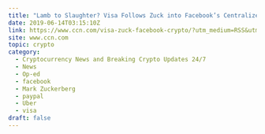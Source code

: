 ```yaml
---
title: "Lamb to Slaughter? Visa Follows Zuck into Facebook’s Centralized Crypto"
date: 2019-06-14T03:15:10Z
link: https://www.ccn.com/visa-zuck-facebook-crypto/?utm_medium=RSS&utm_source=hune
site: www.ccn.com
topic: crypto
category:
  - Cryptocurrency News and Breaking Crypto Updates 24/7
  - News
  - Op-ed
  - facebook
  - Mark Zuckerberg
  - paypal
  - Uber
  - visa
draft: false
---
```

